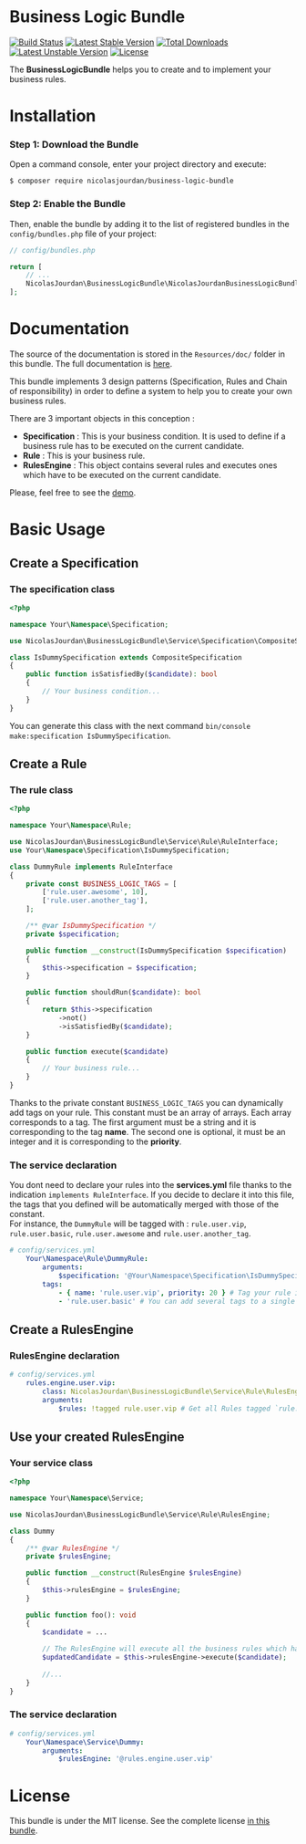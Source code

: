 Business Logic Bundle
=====================
[![Build Status](https://travis-ci.org/NicolasJourdan/business-logic-bundle.svg?branch=main)](https://travis-ci.org/github/NicolasJourdan/business-logic-bundle)
[![Latest Stable Version](https://poser.pugx.org/nicolasjourdan/business-logic-bundle/v)](//packagist.org/packages/nicolasjourdan/business-logic-bundle)
[![Total Downloads](https://poser.pugx.org/nicolasjourdan/business-logic-bundle/downloads)](//packagist.org/packages/nicolasjourdan/business-logic-bundle)
[![Latest Unstable Version](https://poser.pugx.org/nicolasjourdan/business-logic-bundle/v/unstable)](//packagist.org/packages/nicolasjourdan/business-logic-bundle)
[![License](https://poser.pugx.org/nicolasjourdan/business-logic-bundle/license)](//packagist.org/packages/nicolasjourdan/business-logic-bundle)

The **BusinessLogicBundle** helps you to create and to implement your business rules.

Installation
============

### Step 1: Download the Bundle

Open a command console, enter your project directory and execute:

```console
$ composer require nicolasjourdan/business-logic-bundle
```

### Step 2: Enable the Bundle

Then, enable the bundle by adding it to the list of registered bundles
in the `config/bundles.php` file of your project:

```php
// config/bundles.php

return [
    // ...
    NicolasJourdan\BusinessLogicBundle\NicolasJourdanBusinessLogicBundle::class => ['all' => true],
];
```

Documentation
=============

The source of the documentation is stored in the `Resources/doc/` folder in this bundle.
The full documentation is [here](Resources/doc/index.md).

This bundle implements 3 design patterns (Specification, Rules and Chain of responsibility) in order to define a system to help you to create your own business rules.  

There are 3 important objects in this conception : 
- **Specification** : This is your business condition. It is used to define if a business rule has to be executed on the current candidate.
- **Rule** : This is your business rule. 
- **RulesEngine** : This object contains several rules and executes ones which have to be executed on the current candidate.

Please, feel free to see the [demo](https://github.com/NicolasJourdan/demo-business-logic-bundle).

Basic Usage
=============

## Create a Specification

### The specification class
```php
<?php

namespace Your\Namespace\Specification;

use NicolasJourdan\BusinessLogicBundle\Service\Specification\CompositeSpecification;

class IsDummySpecification extends CompositeSpecification
{
    public function isSatisfiedBy($candidate): bool
    {
        // Your business condition...
    }
}
```

You can generate this class with the next command `bin/console make:specification IsDummySpecification`.

## Create a Rule

### The rule class

```php
<?php

namespace Your\Namespace\Rule;

use NicolasJourdan\BusinessLogicBundle\Service\Rule\RuleInterface;
use Your\Namespace\Specification\IsDummySpecification;

class DummyRule implements RuleInterface
{
    private const BUSINESS_LOGIC_TAGS = [
        ['rule.user.awesome', 10],
        ['rule.user.another_tag'],
    ];

    /** @var IsDummySpecification */
    private $specification;

    public function __construct(IsDummySpecification $specification)
    {
        $this->specification = $specification;
    }

    public function shouldRun($candidate): bool
    {
        return $this->specification
            ->not()
            ->isSatisfiedBy($candidate);
    }

    public function execute($candidate)
    {
        // Your business rule...
    }
}
```

Thanks to the private constant `BUSINESS_LOGIC_TAGS` you can dynamically add tags on your rule.
This constant must be an array of arrays. Each array corresponds to a tag. The first argument must be a string
and it is corresponding to the tag **name**. The second one is optional, it must be an integer and it is corresponding to the **priority**.

### The service declaration

You dont need to declare your rules into the **services.yml** file thanks to the indication `implements RuleInterface`.
If you decide to declare it into this file, the tags that you defined will be automatically merged with those of the constant.  
For instance, the `DummyRule` will be tagged with : `rule.user.vip`, `rule.user.basic`, `rule.user.awesome` and `rule.user.another_tag`.

```yaml
# config/services.yml
    Your\Namespace\Rule\DummyRule:
        arguments:
            $specification: '@Your\Namespace\Specification\IsDummySpecification'
        tags:
            - { name: 'rule.user.vip', priority: 20 } # Tag your rule in order to include it into the related RulesEngine
            - 'rule.user.basic' # You can add several tags to a single rule

```

## Create a RulesEngine

### RulesEngine declaration

```yaml
# config/services.yml
    rules.engine.user.vip:
        class: NicolasJourdan\BusinessLogicBundle\Service\Rule\RulesEngine
        arguments:
            $rules: !tagged rule.user.vip # Get all Rules tagged `rule.user.vip`
```

## Use your created RulesEngine

### Your service class
```php
<?php

namespace Your\Namespace\Service;

use NicolasJourdan\BusinessLogicBundle\Service\Rule\RulesEngine;

class Dummy
{
    /** @var RulesEngine */
    private $rulesEngine;

    public function __construct(RulesEngine $rulesEngine)
    {
        $this->rulesEngine = $rulesEngine;
    }

    public function foo(): void
    {
        $candidate = ... 
        
        // The RulesEngine will execute all the business rules which have to be executed on the candidate.
        $updatedCandidate = $this->rulesEngine->execute($candidate);
        
        //...
    }
}
```

### The service declaration

```yaml
# config/services.yml
    Your\Namespace\Service\Dummy:
        arguments:
            $rulesEngine: '@rules.engine.user.vip'
```

License
=============

This bundle is under the MIT license. See the complete license [in this bundle](LICENSE).
